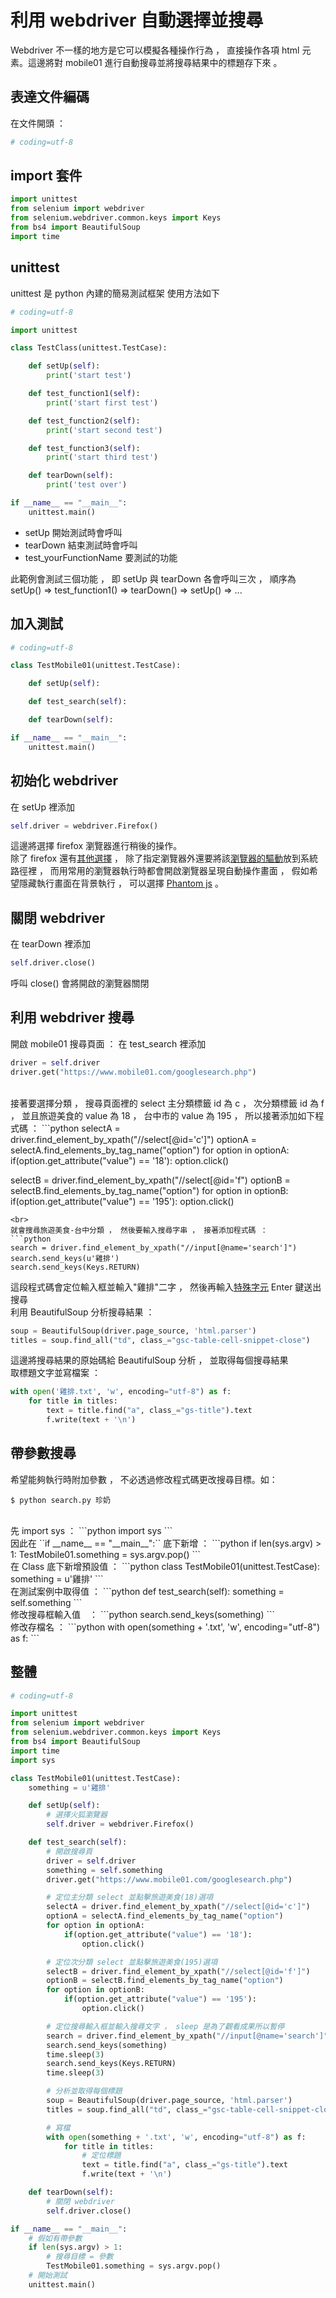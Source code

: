 # 利用 webdriver 自動選擇並搜尋

Webdriver 不一樣的地方是它可以模擬各種操作行為 ， 直接操作各項 html  元素。這邊將對 mobile01 進行自動搜尋並將搜尋結果中的標題存下來 。

## 表達文件編碼
在文件開頭 ：
```python
# coding=utf-8
```

## import 套件

```python
import unittest
from selenium import webdriver
from selenium.webdriver.common.keys import Keys
from bs4 import BeautifulSoup
import time
```

## unittest

unittest 是 python 內建的簡易測試框架 使用方法如下
```python
# coding=utf-8

import unittest

class TestClass(unittest.TestCase):

    def setUp(self):
        print('start test')

    def test_function1(self):
        print('start first test')

    def test_function2(self):
        print('start second test')

    def test_function3(self):
        print('start third test')

    def tearDown(self):
        print('test over')

if __name__ == "__main__":
    unittest.main()
```

- setUp 開始測試時會呼叫
- tearDown 結束測試時會呼叫
- test_yourFunctionName 要測試的功能

此範例會測試三個功能 ， 即 setUp 與 tearDown 各會呼叫三次 ， 順序為 setUp() => test_function1() => tearDown() => setUp() => ...

## 加入測試

```python
# coding=utf-8

class TestMobile01(unittest.TestCase):

    def setUp(self):

    def test_search(self):

    def tearDown(self):

if __name__ == "__main__":
    unittest.main()
```

## 初始化 webdriver

在 setUp 裡添加
```python
self.driver = webdriver.Firefox()
```
這邊將選擇 firefox 瀏覽器進行稍後的操作。<br>
除了 firefox 還有[其他選擇](http://selenium-python.readthedocs.io/api.html) ， 除了指定瀏覽器外還要將該[瀏覽器的驅動](http://selenium-python.readthedocs.io/installation.html#drivers)放到系統路徑裡 ， 而用常用的瀏覽器執行時都會開啟瀏覽器呈現自動操作畫面 ， 假如希望隱藏執行畫面在背景執行 ， 可以選擇 [Phantom js](http://phantomjs.org/) 。

## 關閉 webdriver

在 tearDown 裡添加
```python
self.driver.close()
```
呼叫 close() 會將開啟的瀏覽器關閉

## 利用 webdriver 搜尋

開啟 mobile01 搜尋頁面 ： 在 test_search 裡添加
```python
driver = self.driver
driver.get("https://www.mobile01.com/googlesearch.php")
```
<br>
接著要選擇分類 ， 搜尋頁面裡的 select 主分類標籤 id 為 c ， 次分類標籤 id 為 f ， 並且旅遊美食的 value 為 18 ， 台中市的 value 為 195 ， 所以接著添加如下程式碼 ：
```python
selectA = driver.find_element_by_xpath("//select[@id='c']")
optionA = selectA.find_elements_by_tag_name("option")
for option in optionA:
    if(option.get_attribute("value") == '18'):
        option.click()

selectB = driver.find_element_by_xpath("//select[@id='f")
optionB = selectB.find_elements_by_tag_name("option")
for option in optionB:
    if(option.get_attribute("value") == '195'):
        option.click()
```
<br>
就會搜尋旅遊美食-台中分類 ， 然後要輸入搜尋字串 ， 接著添加程式碼 ：
```python
search = driver.find_element_by_xpath("//input[@name='search']")
search.send_keys(u'雞排')
search.send_keys(Keys.RETURN)
```
這段程式碼會定位輸入框並輸入"雞排"二字 ， 然後再輸入[特殊字元](http://selenium-python.readthedocs.io/api.html#module-selenium.webdriver.common.keys) Enter 鍵送出搜尋
<br>
利用 BeautifulSoup 分析搜尋結果 ：
```python
soup = BeautifulSoup(driver.page_source, 'html.parser')
titles = soup.find_all("td", class_="gsc-table-cell-snippet-close")
```
這邊將搜尋結果的原始碼給 BeautifulSoup 分析 ， 並取得每個搜尋結果
<br>
取標題文字並寫檔案 ： 
```python
with open('雞排.txt', 'w', encoding="utf-8") as f:
    for title in titles:
        text = title.find("a", class_="gs-title").text
        f.write(text + '\n')
```

## 帶參數搜尋

希望能夠執行時附加參數 ， 不必透過修改程式碼更改搜尋目標。如：
```
$ python search.py 珍奶
```
<br>
先 import sys ：
```python
import sys
```
<br>
因此在 ``if __name__ == "__main__":`` 底下新增 ：
```python
if len(sys.argv) > 1:
    TestMobile01.something = sys.argv.pop()
```
<br>
在 Class 底下新增預設值 ：
```python
class TestMobile01(unittest.TestCase):
    something = u'雞排'
```
<br>
在測試案例中取得值 ：
```python
def test_search(self):
    something = self.something
```
<br>
修改搜尋框輸入值　：
```python
search.send_keys(something)
```
<br>
修改存檔名 ：
```python
with open(something + '.txt', 'w', encoding="utf-8") as f:
```

## 整體
```python
# coding=utf-8

import unittest
from selenium import webdriver
from selenium.webdriver.common.keys import Keys
from bs4 import BeautifulSoup
import time
import sys

class TestMobile01(unittest.TestCase):
    something = u'雞排'

    def setUp(self):
        # 選擇火狐瀏覽器
        self.driver = webdriver.Firefox()

    def test_search(self):
        # 開啟搜尋頁
        driver = self.driver
        something = self.something
        driver.get("https://www.mobile01.com/googlesearch.php")

        # 定位主分類 select 並點擊旅遊美食(18)選項
        selectA = driver.find_element_by_xpath("//select[@id='c']")
        optionA = selectA.find_elements_by_tag_name("option")
        for option in optionA:
            if(option.get_attribute("value") == '18'):
                option.click()

        # 定位次分類 select 並點擊旅遊美食(195)選項
        selectB = driver.find_element_by_xpath("//select[@id='f']")
        optionB = selectB.find_elements_by_tag_name("option")
        for option in optionB:
            if(option.get_attribute("value") == '195'):
                option.click()

        # 定位搜尋輸入框並輸入搜尋文字 ， sleep 是為了觀看成果所以暫停
        search = driver.find_element_by_xpath("//input[@name='search']")
        search.send_keys(something)
        time.sleep(3)
        search.send_keys(Keys.RETURN)
        time.sleep(3)

        # 分析並取得每個標題
        soup = BeautifulSoup(driver.page_source, 'html.parser')
        titles = soup.find_all("td", class_="gsc-table-cell-snippet-close")

        # 寫檔
        with open(something + '.txt', 'w', encoding="utf-8") as f:
            for title in titles:
                # 定位標題
                text = title.find("a", class_="gs-title").text
                f.write(text + '\n')

    def tearDown(self):
        # 關閉 webdriver
        self.driver.close()

if __name__ == "__main__":
    # 假如有帶參數
    if len(sys.argv) > 1:
        # 搜尋目標 = 參數
        TestMobile01.something = sys.argv.pop()
    # 開始測試
    unittest.main()
```